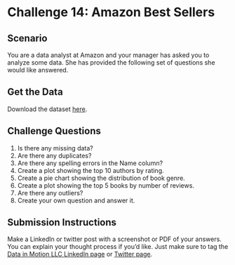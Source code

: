 # Challenge 14: Amazon Best Sellers
## Scenario

You are a data analyst at Amazon and your manager has asked you to analyze some data. She has provided the following set of questions she would like answered.

## Get the Data
Download the dataset [here](https://github.com/kedeisha1/Challenges/blob/main/bestsellers%20with%20categories.csv).

## Challenge Questions
1. Is there any missing data?
2. Are there any duplicates?
3. Are there any spelling errors in the Name column?
4. Create a plot showing the top 10 authors by rating.
5. Create a pie chart showing the distribution of book genre.
6. Create a plot showing the top 5 books by number of reviews.
7. Are there any outliers?
8. Create your own question and answer it.

## Submission Instructions
Make a LinkedIn or twitter post with a screenshot or PDF of your answers. You can explain your thought process if you’d like. Just make sure to tag the [Data in Motion LLC LinkedIn page](https://www.linkedin.com/company/data-in-motion-llc/) or [Twitter page](https://twitter.com/motion_data).
